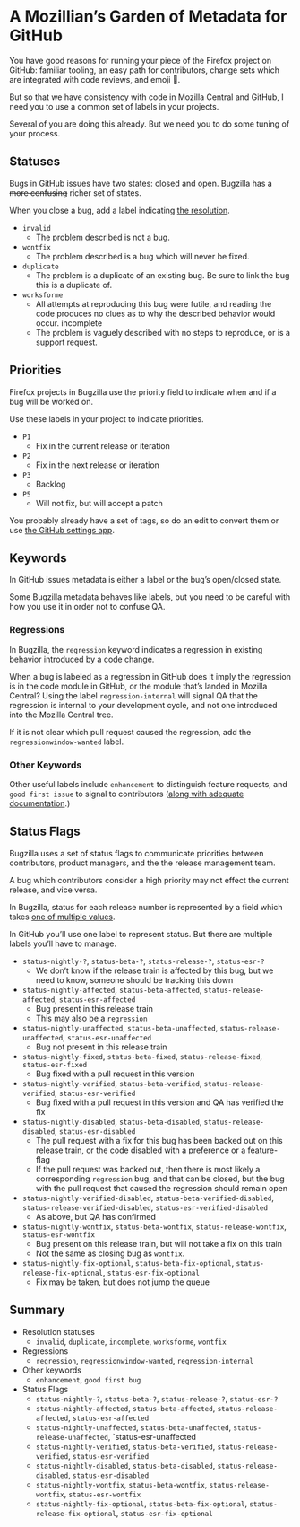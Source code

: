 # A Mozillian’s Garden of Metadata for GitHub
You have good reasons for running your piece of the Firefox project on GitHub: familiar tooling,  an easy path for contributors, change sets which are integrated with code reviews, and emoji 🦊.

But so that we have consistency with code in Mozilla Central and GitHub, I need you to use a common set of labels in your projects. 

Several of you are doing this already. But we need you to do some tuning of your process.

## Statuses
Bugs in GitHub issues have two states: closed and open. Bugzilla has a ~~more confusing~~ richer set of states.

When you close a bug, add a label indicating [the resolution](https://wiki.mozilla.org/BMO/UserGuide/BugStatuses#Resolutions).

* `invalid`
  - The problem described is not a bug. 
* `wontfix`
  - The problem described is a bug which will never be fixed. 
* `duplicate`
  - The problem is a duplicate of an existing bug. Be sure to link the bug this is a duplicate of.
* `worksforme`
  - All attempts at reproducing this bug were futile, and reading the code produces no clues as to why the described behavior would occur. incomplete
  - The problem is vaguely described with no steps to reproduce, or is a support request.

## Priorities
Firefox projects in Bugzilla use the priority field to indicate when and if a bug will be worked on. 

Use these labels in your project to indicate priorities.

* `P1`
  - Fix in the current release or iteration 
* `P2`
  - Fix in the next release or iteration 
* `P3`
  - Backlog 
* `P5`
  - Will not fix, but will accept a patch 

You probably already have a set of tags, so do an edit to convert them or use [the GitHub settings app](https://github.com/probot/settings).

## Keywords 
In GitHub issues metadata is either a label or the bug’s open/closed state. 

Some Bugzilla metadata behaves like labels, but you need to be careful with how you use it in order not to confuse QA.

### Regressions 

In Bugzilla, the `regression` keyword indicates a regression in existing behavior introduced by a code change. 

When a bug is labeled as a regression in GitHub does it imply the regression is in the code module in GitHub, or the module that’s landed in Mozilla Central? Using the label `regression-internal` will signal QA that the regression is internal to your development cycle, and not one introduced into the Mozilla Central tree. 

If it is not clear which pull request caused the regression, add the `regressionwindow-wanted` label.

### Other Keywords

Other useful labels include `enhancement` to distinguish feature requests, and `good first issue` to signal to contributors ([along with adequate documentation](http://blog.humphd.org/why-good-first-bugs-often-arent/).)

## Status Flags
Bugzilla uses a set of status flags to communicate priorities between contributors, product managers, and the the release management team. 

A bug which contributors consider a high priority may not effect the current release, and vice versa.

In Bugzilla, status for each release number is represented by a field which takes [one of multiple values](https://wiki.mozilla.org/Bugmasters/Process/Triage/Release_Status).

In GitHub you’ll use one label to represent status. But there are multiple labels you’ll have to manage.

* `status-nightly-?`, `status-beta-?`, `status-release-?`, `status-esr-?`
  - We don’t know if the release train is affected by this bug, but we need to know, someone should be tracking this down
* `status-nightly-affected`, `status-beta-affected`, `status-release-affected`, `status-esr-affected`
  - Bug present in this release train 
  - This may also be a `regression`
* `status-nightly-unaffected`, `status-beta-unaffected`, `status-release-unaffected`, `status-esr-unaffected`
  - Bug not present in this release train
* `status-nightly-fixed`, `status-beta-fixed`, `status-release-fixed`, `status-esr-fixed`
  - Bug fixed with a pull request in this version
* `status-nightly-verified`, `status-beta-verified`, `status-release-verified`, `status-esr-verified`
  - Bug fixed with a pull request in this version and QA has verified the fix
* `status-nightly-disabled`, `status-beta-disabled`, `status-release-disabled`, `status-esr-disabled`
  - The pull request with a fix for this bug has been backed out on this release train, or the code disabled with a preference or a feature-flag
  - If the pull request was backed out, then there is most likely a corresponding `regression` bug, and that can be closed, but the bug with the pull request that caused the regression should remain open
* `status-nightly-verified-disabled`, `status-beta-verified-disabled`, `status-release-verified-disabled`, `status-esr-verified-disabled`
  - As above, but QA has confirmed
* `status-nightly-wontfix`, `status-beta-wontfix`, `status-release-wontfix`, `status-esr-wontfix`
  - Bug present on this release train, but will not take a fix on this train
  - Not the same as closing bug as `wontfix`.
* `status-nightly-fix-optional`, `status-beta-fix-optional`, `status-release-fix-optional`, `status-esr-fix-optional`
  - Fix may be taken, but does not jump the queue

## Summary
* Resolution statuses
	* `invalid`, `duplicate`, `incomplete`, `worksforme`, `wontfix`
* Regressions
	* `regression`, `regressionwindow-wanted`, `regression-internal`
* Other keywords
	* `enhancement`, `good first bug`
* Status Flags
	* `status-nightly-?`, `status-beta-?`, `status-release-?`, `status-esr-?`
	* `status-nightly-affected`, `status-beta-affected`, `status-release-affected`, `status-esr-affected`
	* `status-nightly-unaffected`, `status-beta-unaffected`, `status-release-unaffected`, `status-esr-unaffected
	* `status-nightly-verified`, `status-beta-verified`, `status-release-verified`, `status-esr-verified`
	* `status-nightly-disabled`, `status-beta-disabled`, `status-release-disabled`, `status-esr-disabled`
	*  `status-nightly-wontfix`, `status-beta-wontfix`, `status-release-wontfix`, `status-esr-wontfix`
	* `status-nightly-fix-optional`, `status-beta-fix-optional`, `status-release-fix-optional`, `status-esr-fix-optional`

